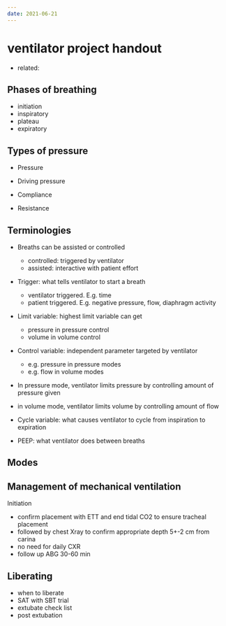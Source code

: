 ```yaml
---
date: 2021-06-21
---
```


# ventilator project handout

- related:

## Phases of breathing

- initiation
- inspiratory
- plateau
- expiratory

## Types of pressure

- Pressure

- Driving pressure

- Compliance

- Resistance

## Terminologies

- Breaths can be assisted or controlled
	- controlled: triggered by ventilator
	- assisted: interactive with patient effort

- Trigger: what tells ventilator to start a breath
	- ventilator triggered. E.g. time
	- patient triggered. E.g. negative pressure, flow, diaphragm activity

- Limit variable: highest limit variable can get
	- pressure in pressure control
	- volume in volume control

- Control variable: independent parameter targeted by ventilator
	- e.g. pressure in pressure modes
	- e.g. flow in volume modes

- In pressure mode, ventilator limits pressure by controlling amount of pressure given

- in volume mode, ventilator limits volume by controlling amount of flow

- Cycle variable: what causes ventilator to cycle from inspiration to expiration

- PEEP: what ventilator does between breaths

## Modes

## Management of mechanical ventilation

Initiation

- confirm placement with ETT and end tidal CO2 to ensure tracheal placement
- followed by chest Xray to confirm appropriate depth 5+-2 cm from carina
- no need for daily CXR
- follow up ABG 30-60 min

## Liberating

- when to liberate
- SAT with SBT trial
- extubate check list
- post extubation
